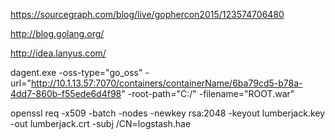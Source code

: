 https://sourcegraph.com/blog/live/gophercon2015/123574706480

http://blog.golang.org/

http://idea.lanyus.com/

dagent.exe -oss-type="go_oss" -url="http://10.1.13.57:7070/containers/containerName/6ba79cd5-b78a-4dd7-860b-f55ede6d4f98" -root-path="C:/" -filename="ROOT.war"


openssl req -x509  -batch -nodes -newkey rsa:2048 -keyout lumberjack.key -out lumberjack.crt -subj /CN=logstash.hae
